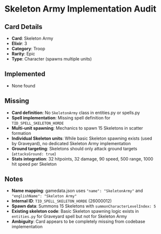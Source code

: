 # Skeleton Army Implementation Audit

## Card Details
- **Card**: Skeleton Army
- **Elixir**: 3
- **Category**: Troop
- **Rarity**: Epic
- **Type**: Character (spawns multiple units)

## Implemented
- None found

## Missing
- **Card definition**: No `SkeletonArmy` class in entities.py or spells.py
- **Spell implementation**: Missing spell definition for `TID_SPELL_SKELETON_HORDE`
- **Multi-unit spawning**: Mechanics to spawn 15 Skeletons in scatter formation
- **Individual Skeleton units**: While basic Skeleton spawning exists (used by Graveyard), no dedicated Skeleton Army implementation
- **Ground targeting**: Skeletons should only attack ground targets (`attacksGround: true`)
- **Stats integration**: 32 hitpoints, 32 damage, 90 speed, 500 range, 1000 hit speed per Skeleton

## Notes
- **Name mapping**: gamedata.json uses `"name": "SkeletonArmy"` and `"englishName": "Skeleton Army"`
- **Internal ID**: `TID_SPELL_SKELETON_HORDE` (26000012)
- **Spawn data**: Summons 15 Skeletons with `summonCharacterLevelIndex: 5`
- **Existing skeleton code**: Basic Skeleton spawning logic exists in `entities.py` for Graveyard spell but not for Skeleton Army
- **Ambiguity**: Card appears to be completely missing from codebase implementation